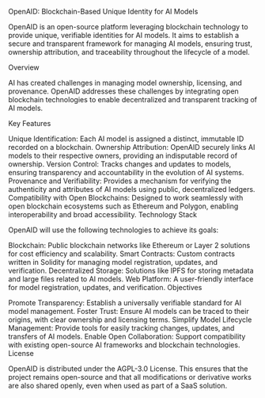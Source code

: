 OpenAID: Blockchain-Based Unique Identity for AI Models

OpenAID is an open-source platform leveraging blockchain technology to provide unique, verifiable identities for AI models. It aims to establish a secure and transparent framework for managing AI models, ensuring trust, ownership attribution, and traceability throughout the lifecycle of a model.

Overview

AI has created challenges in managing model ownership, licensing, and provenance. OpenAID addresses these challenges by integrating open blockchain technologies to enable decentralized and transparent tracking of AI models.

Key Features

Unique Identification: Each AI model is assigned a distinct, immutable ID recorded on a blockchain.
Ownership Attribution: OpenAID securely links AI models to their respective owners, providing an indisputable record of ownership.
Version Control: Tracks changes and updates to models, ensuring transparency and accountability in the evolution of AI systems.
Provenance and Verifiability: Provides a mechanism for verifying the authenticity and attributes of AI models using public, decentralized ledgers.
Compatibility with Open Blockchains: Designed to work seamlessly with open blockchain ecosystems such as Ethereum and Polygon, enabling interoperability and broad accessibility.
Technology Stack

OpenAID will use the following technologies to achieve its goals:

Blockchain: Public blockchain networks like Ethereum or Layer 2 solutions for cost efficiency and scalability.
Smart Contracts: Custom contracts written in Solidity for managing model registration, updates, and verification.
Decentralized Storage: Solutions like IPFS for storing metadata and large files related to AI models.
Web Platform: A user-friendly interface for model registration, updates, and verification.
Objectives

Promote Transparency: Establish a universally verifiable standard for AI model management.
Foster Trust: Ensure AI models can be traced to their origins, with clear ownership and licensing terms.
Simplify Model Lifecycle Management: Provide tools for easily tracking changes, updates, and transfers of AI models.
Enable Open Collaboration: Support compatibility with existing open-source AI frameworks and blockchain technologies.
License

OpenAID is distributed under the AGPL-3.0 License. This ensures that the project remains open-source and that all modifications or derivative works are also shared openly, even when used as part of a SaaS solution.
